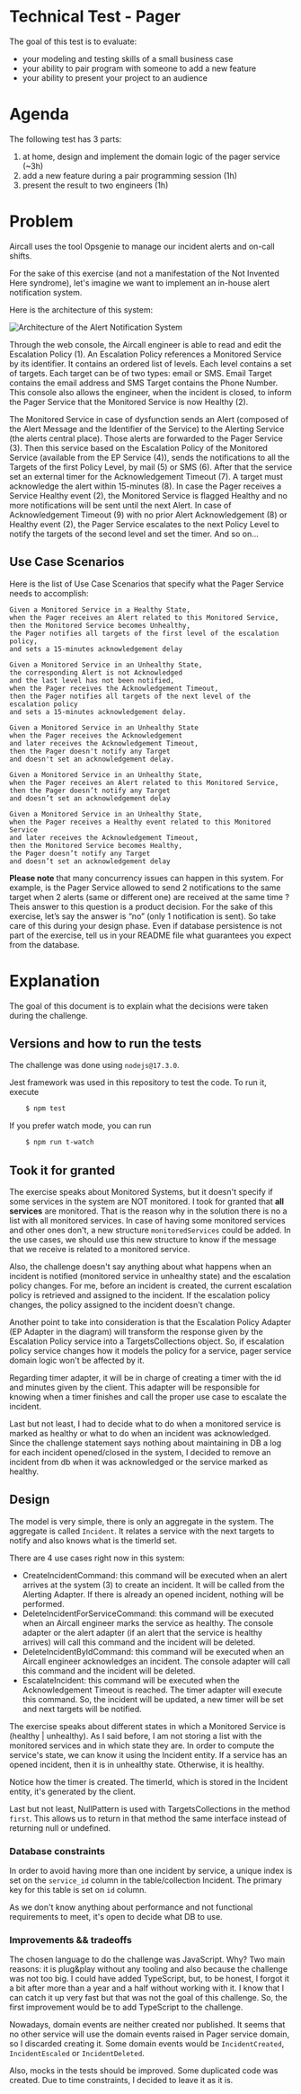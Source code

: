 # Technical Test - Pager

The goal of this test is to evaluate:
- your modeling and testing skills of a small business case
- your ability to pair program with someone to add a new feature
- your ability to present your project to an audience

# Agenda

The following test has 3 parts:
1. at home, design and implement the domain logic of the pager service (~3h)
2. add a new feature during a pair programming session (1h)
3. present the result to two engineers (1h)

# Problem

Aircall uses the tool Opsgenie to manage our incident alerts and on-call shifts.

For the sake of this exercise (and not a manifestation of the Not Invented Here syndrome), let's imagine we want to implement an in-house alert notification system.

Here is the architecture of this system:

![Architecture of the Alert Notification System](architecture-diagram.png)

Through the web console, the Aircall engineer is able to read and edit the Escalation Policy (1). An Escalation Policy references a Monitored Service by its identifier. It contains an ordered list of levels. Each level contains a set of targets. Each target can be of two types: email or SMS. Email Target contains the email address and SMS Target contains the Phone Number. This console also allows the engineer, when the incident is closed, to inform the Pager Service that the Monitored Service is now Healthy (2).

The Monitored Service in case of dysfunction sends an Alert (composed of the Alert Message and the Identifier of the Service) to the Alerting Service (the alerts central place). Those alerts are forwarded to the Pager Service (3). Then this service based on the Escalation Policy of the Monitored Service (available from the EP Service (4)), sends the notifications to all the Targets of the first Policy Level, by mail (5) or SMS (6). After that the service set an external timer for the Acknowledgement Timeout (7). A target must acknowledge the alert within 15-minutes (8). In case the Pager receives a Service Healthy event (2), the Monitored Service is flagged Healthy and no more notifications will be sent until the next Alert. In case of Acknowledgement Timeout (9) with no prior Alert Acknowledgement (8) or Healthy event (2), the Pager Service escalates to the next Policy Level to notify the targets of the second level and set the timer. And so on...

## Use Case Scenarios

Here is the list of Use Case Scenarios that specify what the Pager Service needs to accomplish:

```
Given a Monitored Service in a Healthy State,
when the Pager receives an Alert related to this Monitored Service,
then the Monitored Service becomes Unhealthy,
the Pager notifies all targets of the first level of the escalation policy,
and sets a 15-minutes acknowledgement delay
```

```
Given a Monitored Service in an Unhealthy State,
the corresponding Alert is not Acknowledged
and the last level has not been notified,
when the Pager receives the Acknowledgement Timeout,
then the Pager notifies all targets of the next level of the escalation policy
and sets a 15-minutes acknowledgement delay.
```

```
Given a Monitored Service in an Unhealthy State
when the Pager receives the Acknowledgement
and later receives the Acknowledgement Timeout,
then the Pager doesn't notify any Target
and doesn't set an acknowledgement delay.
```

```
Given a Monitored Service in an Unhealthy State,
when the Pager receives an Alert related to this Monitored Service,
then the Pager doesn’t notify any Target
and doesn’t set an acknowledgement delay
```

```
Given a Monitored Service in an Unhealthy State,
when the Pager receives a Healthy event related to this Monitored Service
and later receives the Acknowledgement Timeout,
then the Monitored Service becomes Healthy,
the Pager doesn’t notify any Target
and doesn’t set an acknowledgement delay
```

**Please note** that many concurrency issues can happen in this system. For example, is the Pager Service allowed to send 2 notifications to the same target when 2 alerts (same or different one) are received at the same time ? Theis answer to this question is a product decision. For the sake of this exercise, let’s say the answer is “no” (only 1 notification is sent). So take care of this during your design phase. Even if database persistence is not part of the exercise, tell us in your README file what guarantees you expect from the database.

# Explanation

The goal of this document is to explain what the decisions were taken during the challenge.

## Versions and how to run the tests

The challenge was done using `nodejs@17.3.0`.

Jest framework was used in this repository to test the code. To run it, execute

```bash
    $ npm test
```

If you prefer watch mode, you can run

```bash
    $ npm run t-watch
```

## Took it for granted

The exercise speaks about Monitored Systems, but it doesn't specify if some services in the system
are NOT monitored. I took for granted that **all services** are monitored. That is the reason why
in the solution there is no a list with all monitored services. In case of having some monitored services
and other ones don't, a new structure `monitoredServices` could be added. In the use cases, we should use this
new structure to know if the message that we receive is related to a monitored service.

Also, the challenge doesn't say anything about what happens when an incident is notified (monitored service in
unhealthy state) and the escalation policy changes. For me, before an incident is created, the current escalation policy
is retrieved and assigned to the incident. If the escalation policy changes, the policy assigned to the incident doesn't
change.

Another point to take into consideration is that the Escalation Policy Adapter (EP Adapter in the diagram) will
transform the response given by the Escalation Policy service into a TargetsCollections object. So, if escalation policy
service changes how it models the policy for a service, pager service domain logic won't be affected by it.

Regarding timer adapter, it will be in charge of creating a timer with the id and minutes given by the client. This
adapter will be responsible for knowing when a timer finishes and call the proper use case to escalate the incident.

Last but not least, I had to decide what to do when a monitored service is marked as healthy or what to do when an
incident was acknowledged. Since the challenge statement says nothing about maintaining in DB a log for each incident
opened/closed in the system, I decided to remove an incident from db when it was acknowledged or the service marked
as healthy.

## Design

The model is very simple, there is only an aggregate in the system. The aggregate is called `Incident`. It relates
a service with the next targets to notify and also knows what is the timerId set.

There are 4 use cases right now in this system:

- CreateIncidentCommand: this command will be executed when an alert arrives at the system (3) to create an incident.
  It will be called from the Alerting Adapter. If there is already an opened incident, nothing will be performed.
- DeleteIncidentForServiceCommand: this command will be executed when an Aircall engineer marks the service as healthy.
  The console adapter or the alert adapter (if an alert that the service is healthy arrives) will call this command
  and the incident will be deleted.
- DeleteIncidentByIdCommand: this command will be executed when an Aircall engineer acknowledges an incident. The
  console adapter will call this command and the incident will be deleted.
- EscalateIncident: this command will be executed when the Acknowledgement Timeout is reached. The timer adapter will
  execute this command. So, the incident will be updated, a new timer will be set and next targets will be notified.

The exercise speaks about different states in which a Monitored Service is (healthy | unhealthy). As I said before,
I am not storing a list with the monitored services and in which state they are. In order to compute the service's
state, we can know it using the Incident entity. If a service has an opened incident, then it is in unhealthy state.
Otherwise, it is healthy.

Notice how the timer is created. The timerId, which is stored in the Incident entity, it's generated by the client.

Last but not least, NullPattern is used with TargetsCollections in the method `first`. This allows us to return in that
method the same interface instead of returning null or undefined.

### Database constraints

In order to avoid having more than one incident by service, a unique index is set on the `service_id` column in the
table/collection Incident. The primary key for this table is set on `id` column.

As we don't know anything about performance and not functional requirements to meet, it's open to decide what DB to
use.

### Improvements && tradeoffs

The chosen language to do the challenge was JavaScript. Why? Two main reasons: it is plug&play without any tooling and
also because the challenge was not too big. I could have added TypeScript, but, to be honest, I forgot it a bit after
more than a year and a half without working with it. I know that I can catch it up very fast but that was not the goal
of this challenge. So, the first improvement would be to add TypeScript to the challenge.

Nowadays, domain events are neither created nor published. It seems that no other service will use the domain events
raised in Pager service domain, so I discarded creating it. Some domain events would be `IncidentCreated`,
`IncidentEscaled` or `IncidentDeleted`.

Also, mocks in the tests should be improved. Some duplicated code was created. Due to time constraints, I decided to
leave it as it is.
